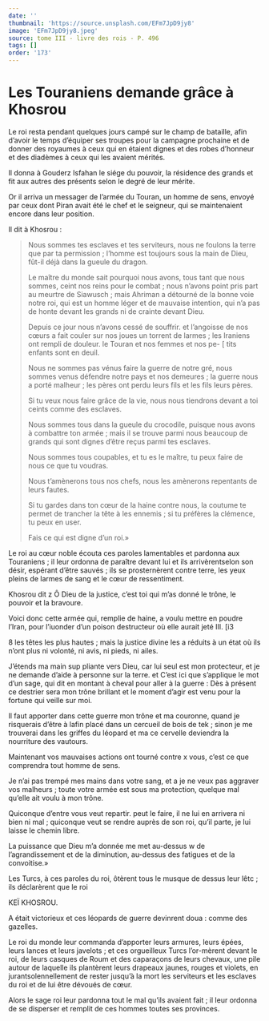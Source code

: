 ```yaml
---
date: ''
thumbnail: 'https://source.unsplash.com/EFm7JpD9jy8'
image: 'EFm7JpD9jy8.jpeg'
source: tome III - livre des rois - P. 496
tags: []
order: '173'
---
```


# Les Touraniens demande grâce à Khosrou

Le roi resta pendant quelques jours campé sur le champ de bataille, afin d’avoir le temps d’équiper ses troupes pour la campagne prochaine et de donner des royaumes à ceux qui en étaient dignes et des robes d’honneur et des diadèmes à ceux qui les avaient mérités.

Il donna à Gouderz Isfahan le siége du pouvoir, la résidence des grands et fit aux autres des présents selon le degré de leur mérite.

Or il arriva un messager de l’armée du Touran, un homme de sens, envoyé par ceux dont Piran avait été le chef et le seigneur, qui se maintenaient encore dans leur position.

Il dit à Khosrou :

> Nous sommes tes esclaves et tes serviteurs, nous ne foulons la terre que par ta permission ; l’homme est toujours sous la main de Dieu, fût-il déjà dans la gueule du dragon.
>
> Le maître du monde sait pourquoi nous avons, tous tant que nous sommes, ceint nos reins pour le combat ; nous n’avons point pris part au meurtre de Siawusch ; mais Ahriman a détourné de la bonne voie notre roi, qui est un homme léger et de mauvaise intention, qui n’a pas de honte devant les grands ni de crainte devant Dieu.
>
> Depuis ce jour nous n’avons cessé de souffrir. et l’angoisse de nos cœurs a fait couler sur nos joues un torrent de larmes ; les Iraniens ont rempli de douleur. le Touran et nos femmes et nos pe- [ tits enfants sont en deuil.
>
> Nous ne sommes pas vénus faire la guerre de notre gré, nous sommes venus défendre notre pays et nos demeures ; la guerre nous a porté malheur ; les pères ont perdu leurs fils et les fils leurs pères.
>
> Si tu veux nous faire grâce de la vie, nous nous tiendrons devant a toi ceints comme des esclaves.
>
> Nous sommes tous dans la gueule du crocodile, puisque nous avons à combattre ton armée ; mais il se trouve parmi nous beaucoup de grands qui sont dignes d’être reçus parmi tes esclaves.
>
> Nous sommes tous coupables, et tu es le maître, tu peux faire de nous ce que tu voudras.
>
> Nous t’amènerons tous nos chefs, nous les amènerons repentants de leurs fautes.
>
> Si tu gardes dans ton cœur de la haine contre nous, la coutume te permet de trancher la tête à les ennemis ; si tu préfères la clémence, tu peux en user.
>
> Fais ce qui est digne d’un roi.»

Le roi au cœur noble écouta ces paroles lamentables et pardonna aux Touraniens ; il leur ordonna de paraître devant lui et ils arrivèrentselon son désir, espérant d’être sauvés ; ils se prosternèrent contre terre, les yeux pleins de larmes de sang et le cœur de ressentiment.

Khosrou dit z Ô Dieu de la justice, c’est toi qui m’as donné le trône, le pouvoir et la bravoure.

Voici donc cette armée qui, remplie de haine, a voulu mettre en poudre l’Iran, pour l’iuonder d’un poison destructeur où elle aurait jeté III. [i3

8 les têtes les plus hautes ; mais la justice divine les a réduits à un état où ils n’ont plus ni volonté, ni avis, ni pieds, ni ailes.

J’étends ma main sup pliante vers Dieu, car lui seul est mon protecteur, et je ne demande d’aide à personne sur la terre. et C’est ici que s’applique le mot d’un sage, qui dit en montant à cheval pour aller à la guerre : Dès à présent ce destrier sera mon trône brillant et le moment d’agir est venu pour la fortune qui veille sur moi.

Il faut apporter dans cette guerre mon trône et ma couronne, quand je risquerais d’être à lafin placé dans un cercueil de bois de tek ; sinon je me trouverai dans les griffes du léopard et ma ce cervelle deviendra la nourriture des vautours.

Maintenant vos mauvaises actions ont tourné contre x vous, c’est ce que comprendra tout homme de sens.

Je n’ai pas trempé mes mains dans votre sang, et a je ne veux pas aggraver vos malheurs ; toute votre armée est sous ma protection, quelque mal qu’elle ait voulu à mon trône.

Quiconque d’entre vous veut repartir. peut le faire, il ne lui en arrivera ni bien ni mal ; quiconque veut se rendre auprès de son roi, qu’il parte, je lui laisse le chemin libre.

La puissance que Dieu m’a donnée me met au-dessus w de l’agrandissement et de la diminution, au-dessus des fatigues et de la convoitise.»

Les Turcs, à ces paroles du roi, ôtèrent tous le musque de dessus leur lêtc ; ils déclarèrent que le roi

KEÏ KHOSROU.

A était victorieux et ces léopards de guerre devinrent doua : comme des gazelles.

Le roi du monde leur commanda d’apporter leurs armures, leurs épées, leurs lances et leurs javelots ; et ces orgueilleux Turcs l’or-mèrent devant le roi, de leurs casques de Roum et des caparaçons de leurs chevaux, une pile autour de laquelle ils plantèrent leurs drapeaux jaunes, rouges et violets, en jurantsolennellement de rester jusqu’à la mort les serviteurs et les esclaves du roi et de lui être dévoués de cœur.

Alors le sage roi leur pardonna tout le mal qu’ils avaient fait ; il leur ordonna de se disperser et remplit de ces hommes toutes ses provinces.
